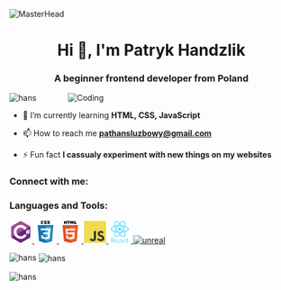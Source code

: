 ![MasterHead](https://trisya.com/myimg/child/Website%20Design.gif)
<h1 align="center">Hi 👋, I'm Patryk Handzlik</h1>
<h3 align="center">A beginner frontend developer from Poland</h3>
<img align="right" alt="Coding" width="400" src="https://media4.giphy.com/media/v1.Y2lkPTc5MGI3NjExODFjOTRmMDNiZDc0MzMyNjhhZDA4NGI3YTkxZmUzNjRmZmUzYzU3MSZjdD1n/qgQUggAC3Pfv687qPC/giphy.gif">

<p align="left"> <img src="https://komarev.com/ghpvc/?username=hans&label=Profile%20views&color=0e75b6&style=flat" alt="hans" /> </p>

- 🌱 I’m currently learning **HTML, CSS, JavaScript**

- 📫 How to reach me **pathansluzbowy@gmail.com**

- ⚡ Fun fact **I cassualy experiment with new things on my websites**

<h3 align="left">Connect with me:</h3>
<p align="left">
</p>

<h3 align="left">Languages and Tools:</h3>
<p align="left"> <a href="https://www.w3schools.com/cs/" target="_blank" rel="noreferrer"> <img src="https://raw.githubusercontent.com/devicons/devicon/master/icons/csharp/csharp-original.svg" alt="csharp" width="40" height="40"/> </a> <a href="https://www.w3schools.com/css/" target="_blank" rel="noreferrer"> <img src="https://raw.githubusercontent.com/devicons/devicon/master/icons/css3/css3-original-wordmark.svg" alt="css3" width="40" height="40"/> </a> <a href="https://www.w3.org/html/" target="_blank" rel="noreferrer"> <img src="https://raw.githubusercontent.com/devicons/devicon/master/icons/html5/html5-original-wordmark.svg" alt="html5" width="40" height="40"/> </a> <a href="https://developer.mozilla.org/en-US/docs/Web/JavaScript" target="_blank" rel="noreferrer"> <img src="https://raw.githubusercontent.com/devicons/devicon/master/icons/javascript/javascript-original.svg" alt="javascript" width="40" height="40"/> </a> <a href="https://reactjs.org/" target="_blank" rel="noreferrer"> <img src="https://raw.githubusercontent.com/devicons/devicon/master/icons/react/react-original-wordmark.svg" alt="react" width="40" height="40"/> </a> <a href="https://unrealengine.com/" target="_blank" rel="noreferrer"> <img src="https://raw.githubusercontent.com/kenangundogan/fontisto/036b7eca71aab1bef8e6a0518f7329f13ed62f6b/icons/svg/brand/unreal-engine.svg" alt="unreal" width="40" height="40"/> </a> </p>

<p><img align="left" src="https://github-readme-stats.vercel.app/api/top-langs?username=hans&show_icons=true&locale=en&layout=compact" alt="hans" /></p>

<p>&nbsp;<img align="center" src="https://github-readme-stats.vercel.app/api?username=hansior226&show_icons=true&locale=en" alt="hans" /></p>

<p><img align="center" src="https://github-readme-streak-stats.herokuapp.com/?user=hans&" alt="hans" /></p>
